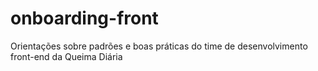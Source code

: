 # onboarding-front
Orientações sobre padrões e boas práticas do time de desenvolvimento front-end da Queima Diária
